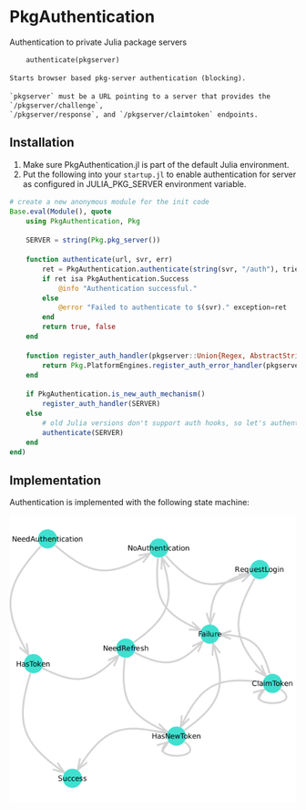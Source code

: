 # PkgAuthentication

Authentication to private Julia package servers

```
    authenticate(pkgserver)

Starts browser based pkg-server authentication (blocking).

`pkgserver` must be a URL pointing to a server that provides the `/pkgserver/challenge`,
`/pkgserver/response`, and `/pkgserver/claimtoken` endpoints.
```

## Installation
1. Make sure PkgAuthentication.jl is part of the default Julia environment.
2. Put the following into your `startup.jl` to enable authentication for server as configured in JULIA_PKG_SERVER environment variable.
```julia
# create a new anonymous module for the init code
Base.eval(Module(), quote
    using PkgAuthentication, Pkg

    SERVER = string(Pkg.pkg_server())

    function authenticate(url, svr, err)
        ret = PkgAuthentication.authenticate(string(svr, "/auth"), tries = 3)
        if ret isa PkgAuthentication.Success
            @info "Authentication successful."
        else
            @error "Failed to authenticate to $(svr)." exception=ret
        end
        return true, false
    end

    function register_auth_handler(pkgserver::Union{Regex, AbstractString})
        return Pkg.PlatformEngines.register_auth_error_handler(pkgserver, authenticate)
    end

    if PkgAuthentication.is_new_auth_mechanism()
        register_auth_handler(SERVER)
    else
        # old Julia versions don't support auth hooks, so let's authenticate now and be done with it
        authenticate(SERVER)
    end
end)
```

## Implementation

Authentication is implemented with the following state machine:

![structure](structure.png)
